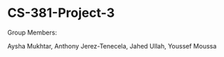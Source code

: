 # CS-381-Project-3
Group Members:

Aysha Mukhtar, Anthony Jerez-Tenecela, Jahed Ullah, Youssef Moussa
